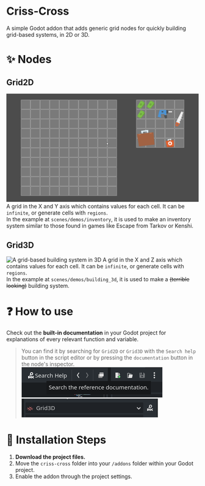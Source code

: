 # Criss-Cross
A simple Godot addon that adds generic grid nodes for quickly building grid-based systems, in 2D or 3D.

# ✨ Nodes

## Grid2D
![A grid inventory system made with the Grid2D node](assets/grid2d.gif)
A grid in the X and Y axis which contains values for each cell. It can be `infinite`, or generate cells with `regions`.\
In the example at `scenes/demos/inventory`, it is used to make an inventory system similar to those found in games like Escape from Tarkov or Kenshi. 


## Grid3D
![A grid-based building system in 3D](assets/grid3d.gif)
A grid in the X and Z axis which contains values for each cell. It can be `infinite`, or generate cells with `regions`.\
In the example at `scenes/demos/building_3d`, it is used to make a ~~(terrible looking)~~ building system.

# ❓ How to use
Check out the **built-in documentation** in your Godot project for explanations of every relevant function and variable.

> You can find it by searching for `Grid2D` or `Grid3D` with the `Search help` button in the script editor or by pressing the `documentation` button in the node's inspector.\
> ![The Search help button in the script editor](assets/search_help.png)
> ![Documentation button in the node's inspector](assets/inspector_documentation.png)

# 🔧 Installation Steps

1. **Download the project files.**
2. Move the `criss-cross` folder into your `/addons` folder within your Godot project.
3. Enable the addon through the project settings.